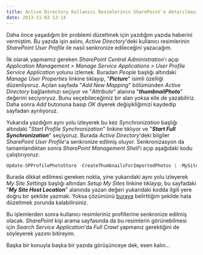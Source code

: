 ```yaml
---
title: Active Directory Kullanıcı Resimlerinin SharePoint'e Aktarılması
date: 2013-11-03 13:14
---
```


Daha önce yaşadığım bir problemi düzeltmek için yazdığım yazıda haberini vermiştim. Bu yazıda işin aslını, *Active Directory*'deki kullanıcı resimlerinin *SharePoint User Profile* ile nasıl senkronize edileceğini yazacağım.

<!--more-->
İlk olarak yapmamız gereken *SharePoint Central Administration*'ı açıp *Application Management &gt; Manage Service Applications &gt; User Profile Service Application* yolunu izlemek. Buradan *People* başlığı altındaki *Manage User Properties* linkine tıklayıp, "***Picture***" isimli özelliği düzenliyoruz. Açılan sayfada "*Add New Mapping*" bölümünden *Active Directory* bağlantımızı seçiyor ve "*Attribute*" alanına "***thumbnailPhoto***" değerini seçiyoryuz. Bunu seçebileceğimiz bir alan yoksa elle de yazabiliriz. Daha sonra *Add* butonuna basıp *OK* diyerek değişikliğimizi kaydedip sayfadan ayrılıyoruz.

Yukarıda yazdığım aynı yolu izleyerek bu kez *Synchronization* başlığı altındaki "*Start Profile Synchronization*" linkine tıklıyor ve "***Start Full Synchronization***" seçiyoruz. Burada *Active Directory*'deki bilgiler *SharePoint User Profile*'a senkronize edilmiş oluyor.
Senkronizasyon da tamamlandıktan sonra *SharePoint Management Shell*'i açıp aşağıdaki kodu çalıştırıyoruz:

```powershell
Update-SPProfilePhotoStore -CreateThumbnailsForImportedPhotos 1 -MySiteHostLocation http://MySiteURL
```
Burada dikkat edilmesi gereken nokta, yine yukarıdaki aynı yolu izleyerek *My Site Settings* başlığı altından *Setup My Sites* linkine tıklayıp, bu sayfadaki "***My Site Host Location***" alanında yazan değeri yukarıdaki kodda ilgili yere doğru bir şekilde yazmak. Yoksa çözümünü [buraya](/2013/10/28/sharepoint-user-profiledaki-hatali-profil-resmi-urllerin-duzeltilmesi.html) belirttiğim şekilde hata düzeltmek zorunda kalabilirsiniz.

Bu işlemlerden sonra kullanıcı resimleriniz profillerine senkronize edilmiş olacak. *SharePoint* kişi arama sayfasında da bu resimlerin görünebilmesi için *Search Service Application*'da *Full Crawl* yapmanız gerektiğini de söyleyerek yazımı bitireyim.

Başka bir konuyla başka bir yazıda görüşünceye dek, esen kalın...
